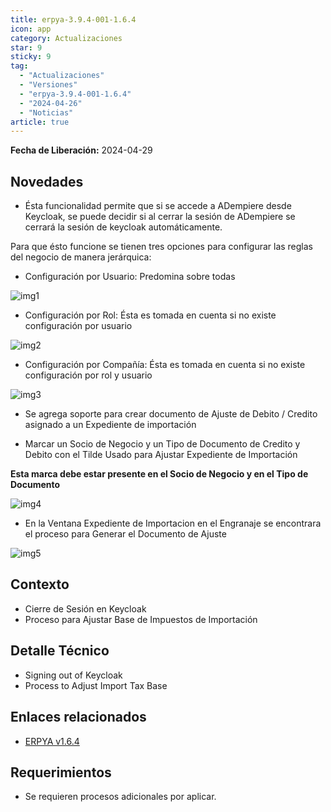 ```yaml
---
title: erpya-3.9.4-001-1.6.4
icon: app
category: Actualizaciones
star: 9
sticky: 9
tag:
  - "Actualizaciones"
  - "Versiones"
  - "erpya-3.9.4-001-1.6.4"
  - "2024-04-26"
  - "Noticias"
article: true
---
```


**Fecha de Liberación:** 2024-04-29

## Novedades

- Ésta funcionalidad permite que si se accede a ADempiere desde Keycloak, se puede decidir si al cerrar la sesión de ADempiere se cerrará la sesión de keycloak automáticamente.

Para que ésto funcione se tienen tres opciones para configurar las reglas del negocio de manera jerárquica:

- Configuración por Usuario: Predomina sobre todas

![img1](/assets/img/downloads/updates/resources/adempiere-patch-zk-1.6.4-img1.png)

- Configuración por Rol: Ésta es tomada en cuenta si no existe configuración por usuario

![img2](/assets/img/downloads/updates/resources/adempiere-patch-zk-1.6.4-img2.png)

- Configuración por Compañía: Ésta es tomada en cuenta si no existe configuración por rol y usuario

![img3](/assets/img/downloads/updates/resources/adempiere-patch-zk-1.6.4-img3.png)

- Se agrega soporte para crear documento de Ajuste de Debito / Credito asignado a un Expediente de importación

- Marcar un Socio de Negocio y un Tipo de Documento de Credito y Debito con el Tilde Usado para Ajustar Expediente de Importación

**Esta marca debe estar presente en el Socio de Negocio y en el Tipo de Documento**

![img4](/assets/img/downloads/updates/resources/adempiere-patch-zk-1.6.4-img4.png)

- En la Ventana Expediente de Importacion en el Engranaje se encontrara el proceso para Generar el Documento de Ajuste

![img5](/assets/img/downloads/updates/resources/adempiere-patch-zk-1.6.4-img5.png)

## Contexto

- Cierre de Sesión en Keycloak
- Proceso para Ajustar Base de Impuestos de Importación

## Detalle Técnico

- Signing out of Keycloak
- Process to Adjust Import Tax Base

## Enlaces relacionados

- [ERPYA v1.6.4](https://github.com/erpya/adempiere_patch_zk/releases/tag/1.6.4)

## Requerimientos

- Se requieren procesos adicionales por aplicar.

